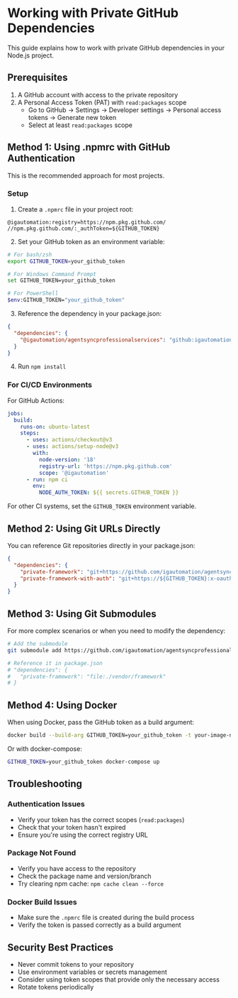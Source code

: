 # Working with Private GitHub Dependencies

This guide explains how to work with private GitHub dependencies in your Node.js project.

## Prerequisites

1. A GitHub account with access to the private repository
2. A Personal Access Token (PAT) with `read:packages` scope
   - Go to GitHub → Settings → Developer settings → Personal access tokens → Generate new token
   - Select at least `read:packages` scope

## Method 1: Using .npmrc with GitHub Authentication

This is the recommended approach for most projects.

### Setup

1. Create a `.npmrc` file in your project root:

```
@igautomation:registry=https://npm.pkg.github.com/
//npm.pkg.github.com/:_authToken=${GITHUB_TOKEN}
```

2. Set your GitHub token as an environment variable:

```bash
# For bash/zsh
export GITHUB_TOKEN=your_github_token

# For Windows Command Prompt
set GITHUB_TOKEN=your_github_token

# For PowerShell
$env:GITHUB_TOKEN="your_github_token"
```

3. Reference the dependency in your package.json:

```json
{
  "dependencies": {
    "@igautomation/agentsyncprofessionalservices": "github:igautomation/agentsyncprofessionalservices#main"
  }
}
```

4. Run `npm install`

### For CI/CD Environments

For GitHub Actions:

```yaml
jobs:
  build:
    runs-on: ubuntu-latest
    steps:
      - uses: actions/checkout@v3
      - uses: actions/setup-node@v3
        with:
          node-version: '18'
          registry-url: 'https://npm.pkg.github.com'
          scope: '@igautomation'
      - run: npm ci
        env:
          NODE_AUTH_TOKEN: ${{ secrets.GITHUB_TOKEN }}
```

For other CI systems, set the `GITHUB_TOKEN` environment variable.

## Method 2: Using Git URLs Directly

You can reference Git repositories directly in your package.json:

```json
{
  "dependencies": {
    "private-framework": "git+https://github.com/igautomation/agentsyncprofessionalservices.git#main",
    "private-framework-with-auth": "git+https://${GITHUB_TOKEN}:x-oauth-basic@github.com/igautomation/agentsyncprofessionalservices.git#main"
  }
}
```

## Method 3: Using Git Submodules

For more complex scenarios or when you need to modify the dependency:

```bash
# Add the submodule
git submodule add https://github.com/igautomation/agentsyncprofessionalservices.git vendor/framework

# Reference it in package.json
# "dependencies": {
#   "private-framework": "file:./vendor/framework"
# }
```

## Method 4: Using Docker

When using Docker, pass the GitHub token as a build argument:

```bash
docker build --build-arg GITHUB_TOKEN=your_github_token -t your-image-name .
```

Or with docker-compose:

```bash
GITHUB_TOKEN=your_github_token docker-compose up
```

## Troubleshooting

### Authentication Issues

- Verify your token has the correct scopes (`read:packages`)
- Check that your token hasn't expired
- Ensure you're using the correct registry URL

### Package Not Found

- Verify you have access to the repository
- Check the package name and version/branch
- Try clearing npm cache: `npm cache clean --force`

### Docker Build Issues

- Make sure the `.npmrc` file is created during the build process
- Verify the token is passed correctly as a build argument

## Security Best Practices

- Never commit tokens to your repository
- Use environment variables or secrets management
- Consider using token scopes that provide only the necessary access
- Rotate tokens periodically